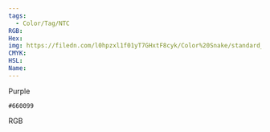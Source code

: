 ```yaml
---
tags:
  - Color/Tag/NTC
RGB:
Hex:
img: https://filedn.com/l0hpzxl1f01yT7GHxtF8cyk/Color%20Snake/standard_csv_to_svg/660099.svg
CMYK:
HSL:
Name:
---
```

Purple
```palette
#660099
```
RGB

